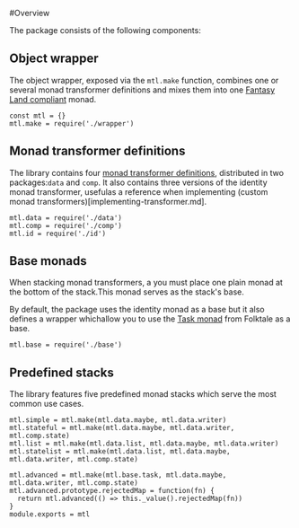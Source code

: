 #Overview

The package consists of the following components:

## Object wrapper

The object wrapper, exposed via the `mtl.make` function, combines one or several monad transformer definitions and mixes them into one [Fantasy Land compliant](https://github.com/fantasyland/fantasy-land) monad.

    const mtl = {}
    mtl.make = require('./wrapper')
    
## Monad transformer definitions

The library contains four [monad transformer definitions](api.md), distributed in two packages:`data` and `comp`. It also contains three versions of the identity monad transformer, usefulas a reference when implementing (custom monad transformers)[implementing-transformer.md].



    mtl.data = require('./data')
    mtl.comp = require('./comp')
    mtl.id = require('./id')
    
    
## Base monads

When stacking monad transformers, a you must place one plain monad at the bottom of the stack.This monad serves as the stack's base. 

By default, the package uses the identity monad as a base but it also defines a wrapper whichallow you to use the [Task monad](https://github.com/folktale/data.task) from Folktale as a base.

    
    mtl.base = require('./base')
    
## Predefined stacks

The library features five predefined monad stacks which serve the most common use cases.



    mtl.simple = mtl.make(mtl.data.maybe, mtl.data.writer)
    mtl.stateful = mtl.make(mtl.data.maybe, mtl.data.writer, mtl.comp.state)
    mtl.list = mtl.make(mtl.data.list, mtl.data.maybe, mtl.data.writer)
    mtl.statelist = mtl.make(mtl.data.list, mtl.data.maybe, mtl.data.writer, mtl.comp.state)
    
    mtl.advanced = mtl.make(mtl.base.task, mtl.data.maybe, mtl.data.writer, mtl.comp.state)
    mtl.advanced.prototype.rejectedMap = function(fn) {
      return mtl.advanced(() => this._value().rejectedMap(fn))
    }
    module.exports = mtl
    
